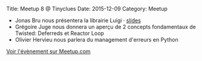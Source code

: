 Title: Meetup 8 @ Tinyclues
Date: 2015-12-09
Category: Meetup

- Jonas Bru nous présentera la librairie Luigi · [slides](http://fr.slideshare.net/JonsBruMonserrat/luigi-parispy-meetup-presentation)
- Grégoire Juge nous donnera un aperçu de 2 concepts fondamentaux de Twisted: Deferreds et Reactor Loop
- Olivier Hervieu nous parlera du management d'erreurs en Python

[Voir l'évènement sur Meetup.com](https://www.meetup.com/Paris-py-Python-Django-friends/events/227031521/)
